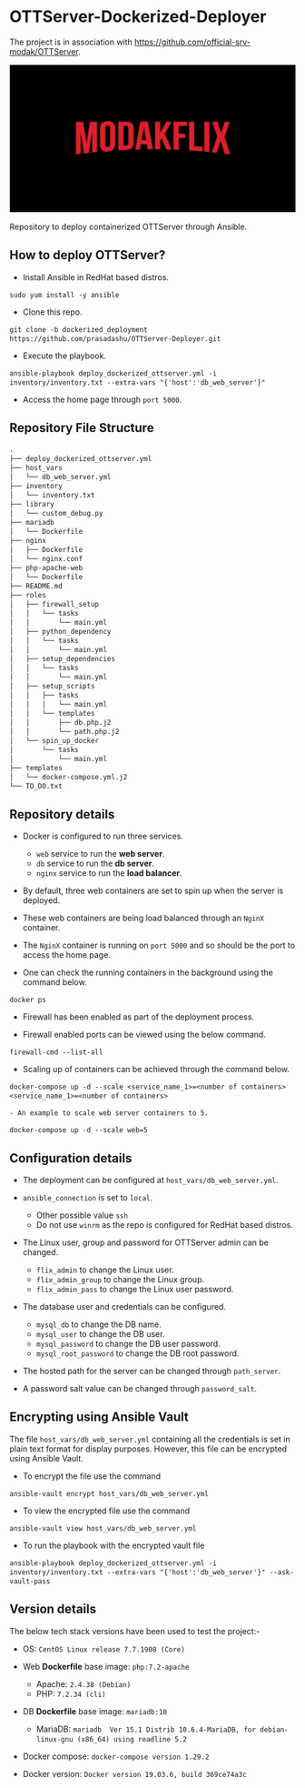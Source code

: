# OTTServer-Dockerized-Deployer
The project is in association with https://github.com/official-srv-modak/OTTServer.
<p align="center"><img src="./docs/modakflix_banner.png" width="550"/></p>


Repository to deploy containerized OTTServer through Ansible.

## How to deploy OTTServer?

- Install Ansible in RedHat based distros.
```shell
sudo yum install -y ansible
```

- Clone this repo.
```shell
git clone -b dockerized_deployment https://github.com/prasadashu/OTTServer-Deployer.git
```

- Execute the playbook.
```shell
ansible-playbook deploy_dockerized_ottserver.yml -i inventory/inventory.txt --extra-vars "{'host':'db_web_server'}"
```

- Access the home page through `port 5000`.

## Repository File Structure

```
.
├── deploy_dockerized_ottserver.yml
├── host_vars
│   └── db_web_server.yml
├── inventory
│   └── inventory.txt
├── library
│   └── custom_debug.py
├── mariadb
│   └── Dockerfile
├── nginx
│   ├── Dockerfile
│   └── nginx.conf
├── php-apache-web
│   └── Dockerfile
├── README.md
├── roles
│   ├── firewall_setup
│   │   └── tasks
│   │       └── main.yml
│   ├── python_dependency
│   │   └── tasks
│   │       └── main.yml
│   ├── setup_dependencies
│   │   └── tasks
│   │       └── main.yml
│   ├── setup_scripts
│   │   ├── tasks
│   │   │   └── main.yml
│   │   └── templates
│   │       ├── db.php.j2
│   │       └── path.php.j2
│   └── spin_up_docker
│       └── tasks
│           └── main.yml
├── templates
│   └── docker-compose.yml.j2
└── TO_DO.txt

```

## Repository details

- Docker is configured to run three services.
    - `web` service to run the **web server**.
    - `db` service to run the **db server**.
    - `nginx` service to run the **load balancer**.
 
- By default, three web containers are set to spin up when the server is deployed.
- These web containers are being load balanced through an `NginX` container.
- The `NginX` container is running on `port 5000` and so should be the port to access the home page.

- One can check the running containers in the background using the command below.
```shell
docker ps
```

- Firewall has been enabled as part of the deployment process.

- Firewall enabled ports can be viewed using the below command.
```shell
firewall-cmd --list-all
```

- Scaling up of containers can be achieved through the command below.
```shell
docker-compose up -d --scale <service_name_1>=<number of containers> <service_name_1>=<number of containers>
```
    - An example to scale web server containers to 5.
```shell
docker-compose up -d --scale web=5
```

## Configuration details

- The deployment can be configured at `host_vars/db_web_server.yml`.

- `ansible_connection` is set to `local`.
    - Other possible value `ssh`
    - Do not use `winrm` as the repo is configured for RedHat based distros.
    
- The Linux user, group and password for OTTServer admin can be changed.
    - `flix_admin` to change the Linux user.
    - `flix_admin_group` to change the Linux group.
    - `flix_admin_pass` to change the Linux user password.
    
- The database user and credentials can be configured.
    - `mysql_db` to change the DB name.
    - `mysql_user` to change the DB user.
    - `mysql_password` to change the DB user password.
    - `mysql_root_password` to change the DB root password.
    
- The hosted path for the server can be changed through `path_server`.

- A password salt value can be changed through `password_salt`.


## Encrypting using Ansible Vault
The file `host_vars/db_web_server.yml` containing all the credentials is set in plain text format for display purposes. However, this file can be encrypted using Ansible Vault.

- To encrypt the file use the command
```shell
ansible-vault encrypt host_vars/db_web_server.yml
```

- To view the encrypted file use the command
```shell
ansible-vault view host_vars/db_web_server.yml
```

- To run the playbook with the encrypted vault file
```shell
ansible-playbook deploy_dockerized_ottserver.yml -i inventory/inventory.txt --extra-vars "{'host':'db_web_server'}" --ask-vault-pass
```

## Version details
The below tech stack versions have been used to test the project:-

- OS: `CentOS Linux release 7.7.1908 (Core)`

- Web **Dockerfile** base image: `php:7.2-apache`
    - Apache: `2.4.38 (Debian)`
    - PHP: `7.2.34 (cli)`
    
- DB **Dockerfile** base image: `mariadb:10`
    - MariaDB: `mariadb  Ver 15.1 Distrib 10.6.4-MariaDB, for debian-linux-gnu (x86_64) using readline 5.2`
    
- Docker compose: `docker-compose version 1.29.2`

- Docker version: `Docker version 19.03.6, build 369ce74a3c`
